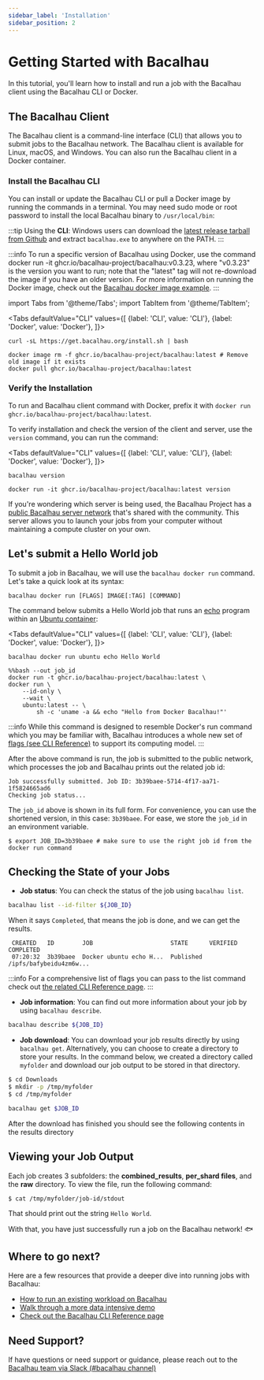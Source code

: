 ```yaml
---
sidebar_label: 'Installation'
sidebar_position: 2
---
```


# Getting Started with Bacalhau

In this tutorial, you'll learn how to install and run a job with the Bacalhau client using the Bacalhau CLI or Docker.

## The Bacalhau Client

The Bacalhau client is a command-line interface (CLI) that allows you to submit jobs to the Bacalhau network. The Bacalhau client is available for Linux, macOS, and Windows. You can also run the Bacalhau client in a Docker container.

### Install the Bacalhau CLI

You can install or update the Bacalhau CLI or pull a Docker image by running the commands in a terminal.
You may need sudo mode or root password to install the local Bacalhau binary to `/usr/local/bin`:

:::tip
Using the **CLI**: Windows users can download the [latest release tarball from Github](https://github.com/bacalhau-project/bacalhau/releases) and extract `bacalhau.exe` to anywhere on the PATH.
:::

:::info
To run a specific version of Bacalhau using Docker, use the command docker run -it ghcr.io/bacalhau-project/bacalhau:v0.3.23, where "v0.3.23" is the version you want to run; note that the "latest" tag will not re-download the image if you have an older version. For more information on running the Docker image, check out the [Bacalhau docker image example](../examples/workload-onboarding/bacalhau-docker-image/index.md).
:::



import Tabs from '@theme/Tabs';
import TabItem from '@theme/TabItem';

<Tabs
defaultValue="CLI"
values={[
{label: 'CLI', value: 'CLI'},
{label: 'Docker', value: 'Docker'},
]}>
<TabItem value="CLI">

    curl -sL https://get.bacalhau.org/install.sh | bash

</TabItem>
<TabItem value="Docker">

    docker image rm -f ghcr.io/bacalhau-project/bacalhau:latest # Remove old image if it exists
    docker pull ghcr.io/bacalhau-project/bacalhau:latest

</TabItem>
</Tabs>

### Verify the Installation

To run and Bacalhau client command with Docker, prefix it with `docker run ghcr.io/bacalhau-project/bacalhau:latest`.

To verify installation and check the version of the client and server, use the `version` command, you can run the command:


<Tabs
defaultValue="CLI"
values={[
{label: 'CLI', value: 'CLI'},
{label: 'Docker', value: 'Docker'},
]}>
<TabItem value="CLI">

    bacalhau version

</TabItem>
<TabItem value="Docker">

    docker run -it ghcr.io/bacalhau-project/bacalhau:latest version

</TabItem>
</Tabs>

If you're wondering which server is being used, the Bacalhau Project has a [public Bacalhau server network](https://docs.bacalhau.org/#our-vision) that's shared with the community. This server allows you to launch your jobs from your computer without maintaining a compute cluster on your own.


## Let's submit a Hello World job

To submit a job in Bacalhau, we will use the `bacalhau docker run` command. Let's take a quick look at its syntax:

`bacalhau docker run [FLAGS] IMAGE[:TAG] [COMMAND]`

The command below submits a Hello World job that runs an [echo](https://en.wikipedia.org/wiki/Echo_(command)) program within an [Ubuntu container](https://hub.docker.com/_/ubuntu):

<Tabs
defaultValue="CLI"
values={[
{label: 'CLI', value: 'CLI'},
{label: 'Docker', value: 'Docker'},
]}>
<TabItem value="CLI">

    bacalhau docker run ubuntu echo Hello World

</TabItem>
<TabItem value="Docker">

    %%bash --out job_id
    docker run -t ghcr.io/bacalhau-project/bacalhau:latest \
    docker run \
        --id-only \
        --wait \
        ubuntu:latest -- \
            sh -c 'uname -a && echo "Hello from Docker Bacalhau!"'

</TabItem>
</Tabs>

:::info
While this command is designed to resemble Docker's run command which you may be familiar with, Bacalhau introduces a whole new set of [flags (see CLI Reference)](https://docs.bacalhau.org/all-flags#docker-run) to support its computing model.
:::

After the above command is run, the job is submitted to the public network, which processes the job and Bacalhau prints out the related job id:

```
Job successfully submitted. Job ID: 3b39baee-5714-4f17-aa71-1f5824665ad6
Checking job status...
```

The `job_id` above is shown in its full form. For convenience, you can use the shortened version, in this case: `3b39baee`. For ease, we store the `job_id` in an environment variable.

```shell
$ export JOB_ID=3b39baee # make sure to use the right job id from the docker run command
```

## Checking the State of your Jobs

- **Job status**: You can check the status of the job using `bacalhau list`.


```bash
bacalhau list --id-filter ${JOB_ID}
```

When it says `Completed`, that means the job is done, and we can get the results.

```
 CREATED   ID        JOB                      STATE      VERIFIED  COMPLETED
 07:20:32  3b39baee  Docker ubuntu echo H...  Published            /ipfs/bafybeidu4zm6w...
```

:::info
For a comprehensive list of flags you can pass to the list command check out [the related CLI Reference page](../all-flags#list).
:::

- **Job information**: You can find out more information about your job by using `bacalhau describe`.

```bash
bacalhau describe ${JOB_ID}
```

- **Job download**: You can download your job results directly by using `bacalhau get`. Alternatively, you can choose to create a directory to store your results. In the command below, we created a directory called `myfolder` and download our job output to be stored in that directory.


```bash
$ cd Downloads
$ mkdir -p /tmp/myfolder
$ cd /tmp/myfolder

bacalhau get $JOB_ID
```

After the download has finished you should see the following contents in the results directory

## Viewing your Job Output

Each job creates 3 subfolders: the **combined_results**, **per_shard files**, and the **raw** directory. To view the file, run the following command:

```shell
$ cat /tmp/myfolder/job-id/stdout
```

That should print out the string `Hello World`.

With that, you have just successfully run a job on the Bacalhau network! :fish:


## Where to go next?

Here are a few resources that provide a deeper dive into running jobs with Bacalhau:

* [How to run an existing workload on Bacalhau](../getting-started/docker-workload-onboarding.md)
* [Walk through a more data intensive demo](../examples/data-engineering/image-processing/index.md)
* [Check out the Bacalhau CLI Reference page](../all-flags.md)


## Need Support?

If have questions or need support or guidance, please reach out to the [Bacalhau team via Slack (#bacalhau channel)](https://bit.ly/bacalhau-project-slack)
